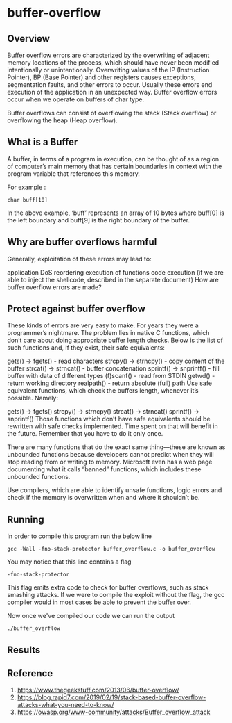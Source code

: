 # buffer-overflow

## Overview

Buffer overflow errors are characterized by the overwriting of adjacent memory locations of the process, which should have never been modified intentionally or unintentionally. Overwriting values of the IP (Instruction Pointer), BP (Base Pointer) and other registers causes exceptions, segmentation faults, and other errors to occur. Usually these errors end execution of the application in an unexpected way. Buffer overflow errors occur when we operate on buffers of char type.

Buffer overflows can consist of overflowing the stack (Stack overflow) or overflowing the heap (Heap overflow).

## What is a Buffer

A buffer, in terms of a program in execution, can be thought of as a region of computer’s main memory that has certain boundaries in context with the program variable that references this memory.

For example :

    char buff[10]
    
In the above example, ‘buff’ represents an array of 10 bytes where buff[0] is the left boundary and buff[9] is the right boundary of the buffer.


## Why are buffer overflows harmful

Generally, exploitation of these errors may lead to:

application DoS
reordering execution of functions
code execution (if we are able to inject the shellcode, described in the separate document)
How are buffer overflow errors are made?


## Protect against buffer overflow
These kinds of errors are very easy to make. For years they were a programmer’s nightmare. The problem lies in native C functions, which don’t care about doing appropriate buffer length checks. Below is the list of such functions and, if they exist, their safe equivalents:

gets() -> fgets() - read characters
strcpy() -> strncpy() - copy content of the buffer
strcat() -> strncat() - buffer concatenation
sprintf() -> snprintf() - fill buffer with data of different types
(f)scanf() - read from STDIN
getwd() - return working directory
realpath() - return absolute (full) path
Use safe equivalent functions, which check the buffers length, whenever it’s possible. Namely:

gets() -> fgets()
strcpy() -> strncpy()
strcat() -> strncat()
sprintf() -> snprintf()
Those functions which don’t have safe equivalents should be rewritten with safe checks implemented. Time spent on that will benefit in the future. Remember that you have to do it only once.

There are many functions that do the exact same thing—these are known as unbounded functions because developers cannot predict when they will stop reading from or writing to memory. Microsoft even has a web page documenting what it calls “banned” functions, which includes these unbounded functions.

Use compilers, which are able to identify unsafe functions, logic errors and check if the memory is overwritten when and where it shouldn’t be.

## Running 

In order to compile this program run the below line

    gcc -Wall -fno-stack-protector buffer_overflow.c -o buffer_overflow
    
You may notice that this line contains a flag
    
    -fno-stack-protector
    
This flag emits extra code to check for buffer overflows, such as stack smashing attacks. If we were to compile the exploit without the
flag, the gcc compiler would in most cases be able to prevent the buffer over.

Now once we've compiled our code we can run the output

    ./buffer_overflow

## Results

## Reference

1. https://www.thegeekstuff.com/2013/06/buffer-overflow/
2. https://blog.rapid7.com/2019/02/19/stack-based-buffer-overflow-attacks-what-you-need-to-know/
3. https://owasp.org/www-community/attacks/Buffer_overflow_attack


